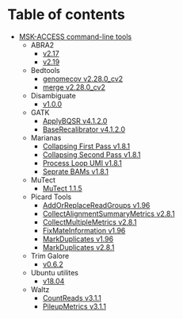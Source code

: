 # Table of contents

* [MSK-ACCESS command-line tools](README.md)
  * ABRA2
    * [v2.17](../abra2_2.17/README.md)
	* [v2.19](../abra2_2.19/README.md)
  * Bedtools
	* [genomecov v2.28.0_cv2](../bedtools_genomecov_v2.28.0_cv2/README.md)
	* [merge v2.28.0_cv2](../bedtools_merge_v2.28.0_cv2/README.md)
  * Disambiguate
    * [v1.0.0](../disambiguate_1.0.0/README.md)
  * GATK
    * [ApplyBQSR v4.1.2.0](../gatk_ApplyBQSR_4.1.2.0/README.md)
    * [BaseRecalibrator v4.1.2.0](../gatk_BaseRecalibrator_4.1.2.0/README.md)
  * Marianas
    * [Collapsing First Pass v1.8.1](../marianas_collapsing_first_pass_1.8.1/README.md)
    * [Collapsing Second Pass v1.8.1](../marianas_collapsing_second_pass_1.8.1/README.md)
    * [Process Loop UMI v1.8.1](../marianas_process_loop_umi_1.8.1/README.md)
    * [Seprate BAMs v1.8.1](../marianas_separate_bams_1.8.1/README.md)
  * MuTect
    * [MuTect 1.1.5](../mutect_1.1.5/README.md)
  * Picard Tools 
    * [AddOrReplaceReadGroups v1.96](../picard_add_or_replace_read_groups_1.96/README.md)
    * [CollectAlignmentSummaryMetrics v2.8.1](../picard_collect_alignment_summary_metrics_2.8.1/README.md)
    * [CollectMultipleMetrics v2.8.1](../picard_collectmultiplemetric_2.8.1/README.md)
    * [FixMateInformation v1.96](../picard_fix_mate_information_1.96/README.md)
    * [MarkDuplicates v1.96](../picard_mark_duplicates_1.96/README.md)
    * [MarkDuplicates v2.8.1](../picard_mark_duplicates_2.8.1/README.md)
  * Trim Galore
    * [v0.6.2](../trim_galore_0.6.2/README.md)
  * Ubuntu utilites
    * [v18.04](../utilities_ubuntu_18.04/README.md)
  * Waltz
    * [CountReads v3.1.1](../waltz_count_reads_3.1.1/README.md)
    * [PileupMetrics v3.1.1](../waltz_pileupmatrices_3.1.1/README.md)
